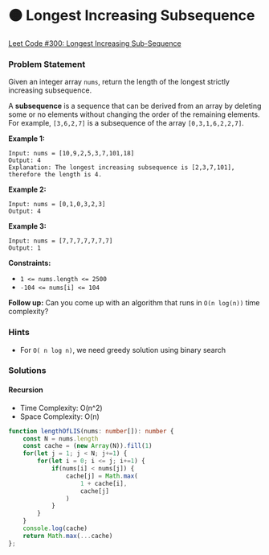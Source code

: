 # 🟠 Longest Increasing Subsequence

[Leet Code #300: Longest Increasing Sub-Sequence](https://leetcode.com/problems/longest-increasing-subsequence/)

### Problem Statement

Given an integer array `nums`, return the length of the longest strictly increasing subsequence.

A **subsequence** is a sequence that can be derived from an array by deleting some or no elements without changing the order of the remaining elements. For example, `[3,6,2,7]` is a subsequence of the array `[0,3,1,6,2,2,7]`.

&#x20;

**Example 1:**

```
Input: nums = [10,9,2,5,3,7,101,18]
Output: 4
Explanation: The longest increasing subsequence is [2,3,7,101], therefore the length is 4.
```

**Example 2:**

```
Input: nums = [0,1,0,3,2,3]
Output: 4
```

**Example 3:**

```
Input: nums = [7,7,7,7,7,7,7]
Output: 1
```

&#x20;

**Constraints:**

* `1 <= nums.length <= 2500`
* `-104 <= nums[i] <= 104`

&#x20;

**Follow up:** Can you come up with an algorithm that runs in `O(n log(n))` time complexity?

### Hints

* For `O( n log n)`, we need greedy solution using binary search

### Solutions

#### Recursion

* Time Complexity: O(n^2)
* Space Complexity: O(n)

```typescript
function lengthOfLIS(nums: number[]): number {
    const N = nums.length
    const cache = (new Array(N)).fill(1)
    for(let j = 1; j < N; j+=1) {
        for(let i = 0; i <= j; i+=1) {
            if(nums[i] < nums[j]) {
                cache[j] = Math.max(
                    1 + cache[i],
                    cache[j]
                )
            }
        }
    }
    console.log(cache)
    return Math.max(...cache)
};
```

